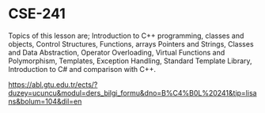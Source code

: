 # CSE-241
Topics of this lesson are; Introduction to C++ programming, classes and objects, Control Structures, Functions, arrays Pointers and Strings, Classes and Data Abstraction, Operator Overloading, Virtual Functions and Polymorphism, Templates, Exception Handling, Standard Template Library, Introduction to C# and comparison with C++.

https://abl.gtu.edu.tr/ects/?duzey=ucuncu&modul=ders_bilgi_formu&dno=B%C4%B0L%20241&tip=lisans&bolum=104&dil=en
